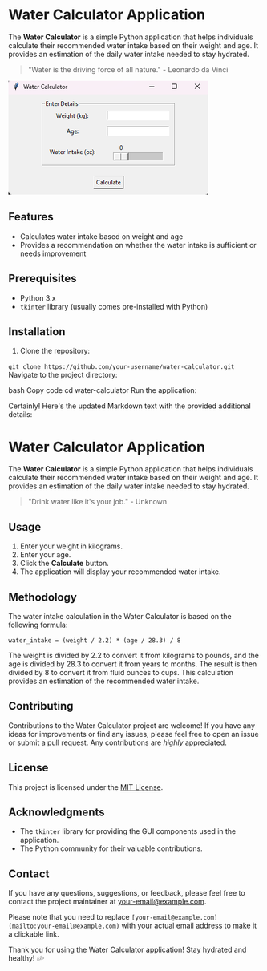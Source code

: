 # Water Calculator Application

The **Water Calculator** is a simple Python application that helps individuals calculate their recommended water intake based on their weight and age. It provides an estimation of the daily water intake needed to stay hydrated.

> "Water is the driving force of all nature." - Leonardo da Vinci

![Water Calculator Screenshot](screenshot.png)

## Features

- Calculates water intake based on weight and age
- Provides a recommendation on whether the water intake is sufficient or needs improvement

## Prerequisites

- Python 3.x
- `tkinter` library (usually comes pre-installed with Python)

## Installation

1. Clone the repository:


```git clone https://github.com/your-username/water-calculator.git```
Navigate to the project directory:

bash
Copy code
cd water-calculator
Run the application:

Certainly! Here's the updated Markdown text with the provided additional details:


# Water Calculator Application

The **Water Calculator** is a simple Python application that helps individuals calculate their recommended water intake based on their weight and age. It provides an estimation of the daily water intake needed to stay hydrated.

> "Drink water like it's your job." - Unknown

## Usage

1. Enter your weight in kilograms.
2. Enter your age.
3. Click the **Calculate** button.
4. The application will display your recommended water intake.

## Methodology

The water intake calculation in the Water Calculator is based on the following formula:

```
water_intake = (weight / 2.2) * (age / 28.3) / 8
```

The weight is divided by 2.2 to convert it from kilograms to pounds, and the age is divided by 28.3 to convert it from years to months. The result is then divided by 8 to convert it from fluid ounces to cups. This calculation provides an estimation of the recommended water intake.

## Contributing

Contributions to the Water Calculator project are welcome! If you have any ideas for improvements or find any issues, please feel free to open an issue or submit a pull request. Any contributions are *highly* appreciated.

## License

This project is licensed under the [MIT License](LICENSE).

## Acknowledgments

- The `tkinter` library for providing the GUI components used in the application.
- The Python community for their valuable contributions.

## Contact

If you have any questions, suggestions, or feedback, please feel free to contact the project maintainer at [your-email@example.com](mailto:your-email@example.com).

Please note that you need to replace `[your-email@example.com](mailto:your-email@example.com)` with your actual email address to make it a clickable link.

Thank you for using the Water Calculator application! Stay hydrated and healthy! :droplet::sweat_drops:
